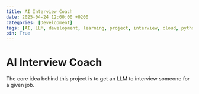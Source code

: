 ```yaml
---
title: AI Interview Coach
date: 2025-04-24 12:00:00 +0200
categories: [Development]
tags: [AI, LLM, development, learning, project, interview, cloud, python, aws]
pin: True
---
```


# AI Interview Coach
The core idea behind this project is to get an LLM to interview someone for a given job.